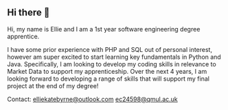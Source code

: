## Hi there 👋

Hi, my name is Ellie and I am a 1st year software engineering degree apprentice. 

I have some prior experience with PHP and SQL out of personal interest, however am super excited to start learning key fundamentals in Python and Java. Specifically, I am looking to develop my coding skills in relevance to Market Data to support my apprenticeship. Over the next 4 years, I am looking forward to developing a range of skills that will support my final project at the end of my degree!

Contact:
elliekatebyrne@outlook.com
ec24598@qmul.ac.uk

<!--
**ellie-byrne/ellie-byrne** is a ✨ _special_ ✨ repository because its `README.md` (this file) appears on your GitHub profile.

Here are some ideas to get you started:

- 🔭 I’m currently working on ...
- 🌱 I’m currently learning ...
- 👯 I’m looking to collaborate on ...
- 🤔 I’m looking for help with ...
- 💬 Ask me about ...
- 📫 How to reach me: ...
- 😄 Pronouns: ...
- ⚡ Fun fact: ...
-->
